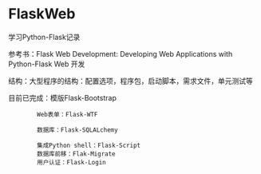 # FlaskWeb

学习Python-Flask记录

参考书：Flask Web Development: Developing Web Applications with Python-Flask Web 开发

结构：大型程序的结构：配置选项，程序包，启动脚本，需求文件，单元测试等

目前已完成：模版Flask-Bootstrap

            Web表单：Flask-WTF
            
            数据库：Flask-SQLALchemy
            
            集成Python shell：Flask-Script
            数据库前移：Flak-Migrate
            用户认证：Flask-Login
            
